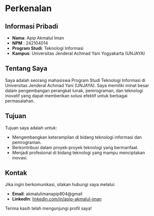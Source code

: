# Perkenalan

## Informasi Pribadi
- **Nama**: Apip Akmalul Iman  
- **NPM** : 242104014  
- **Program Studi**: Teknologi Informasi  
- **Kampus**: Universitas Jenderal Achmad Yani Yogyakarta (UNJAYA)

## Tentang Saya
Saya adalah seorang mahasiswa Program Studi Teknologi Informasi di Universitas Jenderal Achmad Yani (UNJAYA). Saya memiliki minat besar dalam pengembangan perangkat lunak, pemrograman, dan teknologi inovatif yang dapat memberikan solusi efektif untuk berbagai permasalahan.

## Tujuan
Tujuan saya adalah untuk:
- Mengembangkan keterampilan di bidang teknologi informasi dan pemrograman.
- Berkontribusi dalam proyek-proyek teknologi yang bermanfaat.
- Menjadi profesional di bidang teknologi yang mampu menciptakan inovasi.

## Kontak
Jika ingin berkomunikasi, silakan hubungi saya melalui:
- **Email**: akmalulimanapip804@gmail
- **LinkedIn**: [linkedin.com/in/apip-akmalul-iman](https://linkedin.com/in/apip-akmalul-iman)  

Terima kasih telah mengunjungi profil saya!

